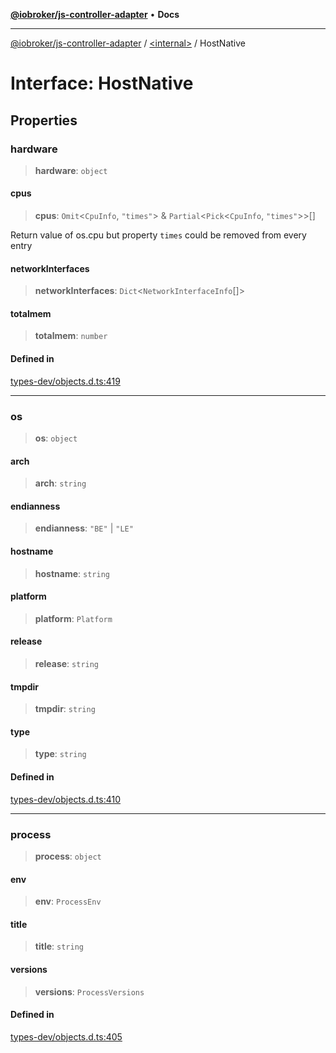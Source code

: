 [**@iobroker/js-controller-adapter**](../../README.md) • **Docs**

***

[@iobroker/js-controller-adapter](../../globals.md) / [\<internal\>](../README.md) / HostNative

# Interface: HostNative

## Properties

### hardware

> **hardware**: `object`

#### cpus

> **cpus**: `Omit`\<`CpuInfo`, `"times"`\> & `Partial`\<`Pick`\<`CpuInfo`, `"times"`\>\>[]

Return value of os.cpu but property `times` could be removed from every entry

#### networkInterfaces

> **networkInterfaces**: `Dict`\<`NetworkInterfaceInfo`[]\>

#### totalmem

> **totalmem**: `number`

#### Defined in

[types-dev/objects.d.ts:419](https://github.com/ioBroker/ioBroker.js-controller/blob/ebf87a343c9c866aa4a5e7b77c2c13760c514a2e/packages/types-dev/objects.d.ts#L419)

***

### os

> **os**: `object`

#### arch

> **arch**: `string`

#### endianness

> **endianness**: `"BE"` \| `"LE"`

#### hostname

> **hostname**: `string`

#### platform

> **platform**: `Platform`

#### release

> **release**: `string`

#### tmpdir

> **tmpdir**: `string`

#### type

> **type**: `string`

#### Defined in

[types-dev/objects.d.ts:410](https://github.com/ioBroker/ioBroker.js-controller/blob/ebf87a343c9c866aa4a5e7b77c2c13760c514a2e/packages/types-dev/objects.d.ts#L410)

***

### process

> **process**: `object`

#### env

> **env**: `ProcessEnv`

#### title

> **title**: `string`

#### versions

> **versions**: `ProcessVersions`

#### Defined in

[types-dev/objects.d.ts:405](https://github.com/ioBroker/ioBroker.js-controller/blob/ebf87a343c9c866aa4a5e7b77c2c13760c514a2e/packages/types-dev/objects.d.ts#L405)
